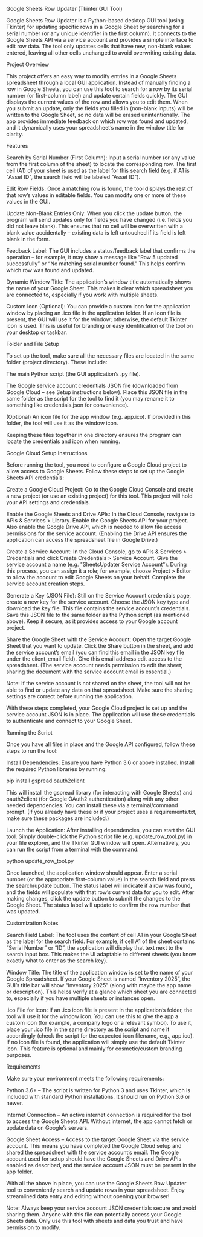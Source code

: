 Google Sheets Row Updater (Tkinter GUI Tool)

Google Sheets Row Updater is a Python-based desktop GUI tool (using Tkinter) for updating specific rows in a Google Sheet by searching for a serial number (or any unique identifier in the first column). It connects to the Google Sheets API via a service account and provides a simple interface to edit row data. The tool only updates cells that have new, non-blank values entered, leaving all other cells unchanged to avoid overwriting existing data.

Project Overview

This project offers an easy way to modify entries in a Google Sheets spreadsheet through a local GUI application. Instead of manually finding a row in Google Sheets, you can use this tool to search for a row by its serial number (or first-column label) and update certain fields quickly. The GUI displays the current values of the row and allows you to edit them. When you submit an update, only the fields you filled in (non-blank inputs) will be written to the Google Sheet, so no data will be erased unintentionally. The app provides immediate feedback on which row was found and updated, and it dynamically uses your spreadsheet’s name in the window title for clarity.

Features

Search by Serial Number (First Column): Input a serial number (or any value from the first column of the sheet) to locate the corresponding row. The first cell (A1) of your sheet is used as the label for this search field (e.g. if A1 is "Asset ID", the search field will be labeled "Asset ID").

Edit Row Fields: Once a matching row is found, the tool displays the rest of that row’s values in editable fields. You can modify one or more of these values in the GUI.

Update Non-Blank Entries Only: When you click the update button, the program will send updates only for fields you have changed (i.e. fields you did not leave blank). This ensures that no cell will be overwritten with a blank value accidentally – existing data is left untouched if its field is left blank in the form.

Feedback Label: The GUI includes a status/feedback label that confirms the operation – for example, it may show a message like “Row 5 updated successfully” or “No matching serial number found.” This helps confirm which row was found and updated.

Dynamic Window Title: The application’s window title automatically shows the name of your Google Sheet. This makes it clear which spreadsheet you are connected to, especially if you work with multiple sheets.

Custom Icon (Optional): You can provide a custom icon for the application window by placing an .ico file in the application folder. If an icon file is present, the GUI will use it for the window; otherwise, the default Tkinter icon is used. This is useful for branding or easy identification of the tool on your desktop or taskbar.

Folder and File Setup

To set up the tool, make sure all the necessary files are located in the same folder (project directory). These include:

The main Python script (the GUI application’s .py file).

The Google service account credentials JSON file (downloaded from Google Cloud – see Setup instructions below). Place this JSON file in the same folder as the script for the tool to find it (you may rename it to something like credentials.json for convenience).

(Optional) An icon file for the app window (e.g. app.ico). If provided in this folder, the tool will use it as the window icon.

Keeping these files together in one directory ensures the program can locate the credentials and icon when running.

Google Cloud Setup Instructions

Before running the tool, you need to configure a Google Cloud project to allow access to Google Sheets. Follow these steps to set up the Google Sheets API credentials:

Create a Google Cloud Project: Go to the Google Cloud Console and create a new project (or use an existing project) for this tool. This project will hold your API settings and credentials.

Enable the Google Sheets and Drive APIs: In the Cloud Console, navigate to APIs & Services > Library. Enable the Google Sheets API for your project. Also enable the Google Drive API, which is needed to allow file access permissions for the service account. (Enabling the Drive API ensures the application can access the spreadsheet file in Google Drive.)

Create a Service Account: In the Cloud Console, go to APIs & Services > Credentials and click Create Credentials > Service Account. Give the service account a name (e.g. "SheetsUpdater Service Account"). During this process, you can assign it a role; for example, choose Project > Editor to allow the account to edit Google Sheets on your behalf. Complete the service account creation steps.

Generate a Key (JSON File): Still on the Service Account credentials page, create a new key for the service account. Choose the JSON key type and download the key file. This file contains the service account’s credentials. Save this JSON file to the same folder as the Python script (as mentioned above). Keep it secure, as it provides access to your Google account project.

Share the Google Sheet with the Service Account: Open the target Google Sheet that you want to update. Click the Share button in the sheet, and add the service account’s email (you can find this email in the JSON key file under the client_email field). Give this email address edit access to the spreadsheet. (The service account needs permission to edit the sheet; sharing the document with the service account email is essential.)

Note: If the service account is not shared on the sheet, the tool will not be able to find or update any data on that spreadsheet. Make sure the sharing settings are correct before running the application.

With these steps completed, your Google Cloud project is set up and the service account JSON is in place. The application will use these credentials to authenticate and connect to your Google Sheet.

Running the Script

Once you have all files in place and the Google API configured, follow these steps to run the tool:

Install Dependencies: Ensure you have Python 3.6 or above installed. Install the required Python libraries by running:

pip install gspread oauth2client

This will install the gspread library (for interacting with Google Sheets) and oauth2client (for Google OAuth2 authentication) along with any other needed dependencies. You can install these via a terminal/command prompt. (If you already have these or if your project uses a requirements.txt, make sure these packages are included.)

Launch the Application: After installing dependencies, you can start the GUI tool. Simply double-click the Python script file (e.g. update_row_tool.py) in your file explorer, and the Tkinter GUI window will open. Alternatively, you can run the script from a terminal with the command:

python update_row_tool.py

Once launched, the application window should appear. Enter a serial number (or the appropriate first-column value) in the search field and press the search/update button. The status label will indicate if a row was found, and the fields will populate with that row’s current data for you to edit. After making changes, click the update button to submit the changes to the Google Sheet. The status label will update to confirm the row number that was updated.

Customization Notes

Search Field Label: The tool uses the content of cell A1 in your Google Sheet as the label for the search field. For example, if cell A1 of the sheet contains “Serial Number” or “ID”, the application will display that text next to the search input box. This makes the UI adaptable to different sheets (you know exactly what to enter as the search key).

Window Title: The title of the application window is set to the name of your Google Spreadsheet. If your Google Sheet is named “Inventory 2025”, the GUI’s title bar will show “Inventory 2025” (along with maybe the app name or description). This helps verify at a glance which sheet you are connected to, especially if you have multiple sheets or instances open.

.ico File for Icon: If an .ico icon file is present in the application’s folder, the tool will use it for the window icon. You can use this to give the app a custom icon (for example, a company logo or a relevant symbol). To use it, place your .ico file in the same directory as the script and name it accordingly (check the script for the expected icon filename, e.g., app.ico). If no icon file is found, the application will simply use the default Tkinter icon. This feature is optional and mainly for cosmetic/custom branding purposes.

Requirements

Make sure your environment meets the following requirements:

Python 3.6+ – The script is written for Python 3 and uses Tkinter, which is included with standard Python installations. It should run on Python 3.6 or newer.

Internet Connection – An active internet connection is required for the tool to access the Google Sheets API. Without internet, the app cannot fetch or update data on Google’s servers.

Google Sheet Access – Access to the target Google Sheet via the service account. This means you have completed the Google Cloud setup and shared the spreadsheet with the service account’s email. The Google account used for setup should have the Google Sheets and Drive APIs enabled as described, and the service account JSON must be present in the app folder.

With all the above in place, you can use the Google Sheets Row Updater tool to conveniently search and update rows in your spreadsheet. Enjoy streamlined data entry and editing without opening your browser!

Note: Always keep your service account JSON credentials secure and avoid sharing them. Anyone with this file can potentially access your Google Sheets data. Only use this tool with sheets and data you trust and have permission to modify.
